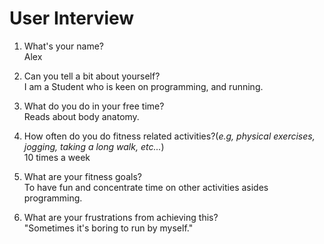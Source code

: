 # User Interview

1. What's your name?  
   Alex
2. Can you tell a bit about yourself?  
   I am a Student who is keen on programming, and running.

3. What do you do in your free time?  
   Reads about body anatomy.

4. How often do you do fitness related activities?(_e.g, physical exercises,
   jogging, taking a long walk, etc..._)  
   10 times a week

5. What are your fitness goals?  
   To have fun and concentrate time on other activities asides programming.

6. What are your frustrations from achieving this?  
   "Sometimes it's boring to run by myself."
